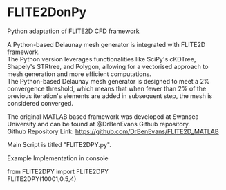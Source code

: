 # FLITE2DonPy
Python adaptation of FLITE2D CFD framework

A Python-based Delaunay mesh generator is integrated with FLITE2D framework.  
The Python version leverages functionalities like SciPy's cKDTree, Shapely's STRtree, and Polygon, allowing for a vectorised approach to mesh generation and more efficient computations.  
The Python-based Delaunay mesh generator is designed to meet a 2% convergence threshold, which means that when fewer than 2% of the previous iteration's elements are added in subsequent step, the mesh is considered converged.   

The original MATLAB based framework was developed at Swansea University and can be found at @DrBenEvans Github repository.  
Github Repository Link: https://github.com/DrBenEvans/FLITE2D_MATLAB  

Main Script is titled "FLITE2DPY.py".  

Example Implementation in console  

from FLITE2DPY import FLITE2DPY  
FLITE2DPY(10001,0.5,4)  
